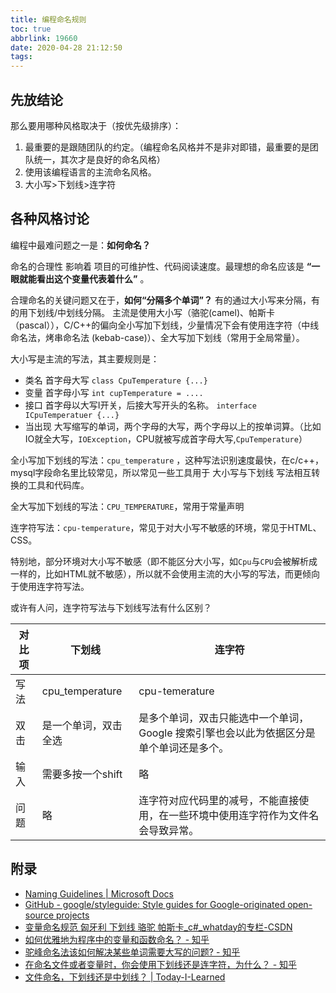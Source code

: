 ```yaml
---
title: 编程命名规则
toc: true
abbrlink: 19660
date: 2020-04-28 21:12:50
tags:
---
```

## 先放结论
那么要用哪种风格取决于（按优先级排序）：
1. 最重要的是跟随团队的约定。（编程命名风格并不是非对即错，最重要的是团队统一，其次才是良好的命名风格）
2. 使用该编程语言的主流命名风格。
3. 大小写>下划线>连字符

## 各种风格讨论
编程中最难问题之一是：__如何命名？__

命名的合理性 影响着 项目的可维护性、代码阅读速度。最理想的命名应该是 __“一眼就能看出这个变量代表着什么”__ 。

合理命名的关键问题又在于，__如何“分隔多个单词”？__ 有的通过大小写来分隔，有的用下划线/中划线分隔。 主流是使用大小写（骆驼(camel)、帕斯卡（pascal）），C/C++的偏向全小写加下划线，少量情况下会有使用连字符（中线命名法，烤串命名法 (kebab-case)）、全大写加下划线（常用于全局常量）。


大小写是主流的写法，其主要规则是：
- 类名 首字母大写 `class CpuTemperature {...}`
- 变量 首字母小写  `int cupTemperature = ....`
- 接口 首字母以大写I开关，后接大写开头的名称。 `interface ICpuTemperatuer {...}`
- 当出现 大写缩写的单词，两个字母的大写，两个字母以上的按单词算。（比如IO就全大写，`IOException`，CPU就被写成首字母大写,`CpuTemperature`）


全小写加下划线的写法：`cpu_temperature` ，这种写法识别速度最快，在c/c++，mysql字段命名里比较常见，所以常见一些工具用于 大小写与下划线 写法相互转换的工具和代码库。

全大写加下划线的写法：`CPU_TEMPERATURE`，常用于常量声明

连字符写法：`cpu-temperature`，常见于对大小写不敏感的环境，常见于HTML、CSS。

特别地，部分环境对大小写不敏感（即不能区分大小写，如`Cpu`与`CPU`会被解析成一样的，比如HTML就不敏感），所以就不会使用主流的大小写的写法，而更倾向于使用连字符写法。

或许有人问，连字符写法与下划线写法有什么区别？

|对比项|下划线|连字符
|---|---|---
|写法|cpu_temperature|cpu-temerature
|双击|是一个单词，双击全选|是多个单词，双击只能选中一个单词，Google 搜索引擎也会以此为依据区分是单个单词还是多个。
|输入|需要多按一个shift|略
|问题|略|连字符对应代码里的减号，不能直接使用，在一些环境中使用连字符作为文件名会导致异常。



## 附录
- [Naming Guidelines \| Microsoft Docs](https://docs.microsoft.com/en-us/previous-versions/dotnet/netframework-1.1/xzf533w0(v=vs.71))
- [GitHub - google/styleguide: Style guides for Google-originated open-source projects](https://github.com/google/styleguide)
- [变量命名规范 匈牙利 下划线 骆驼 帕斯卡_c#_whatday的专栏-CSDN](https://blog.csdn.net/whatday/article/details/89485226)
- [如何优雅地为程序中的变量和函数命名？ - 知乎](https://www.zhihu.com/question/21440067)
- [驼峰命名法该如何解决某些单词需要大写的问题? - 知乎](https://www.zhihu.com/question/31524855)
- [在命名文件或者变量时，你会使用下划线还是连字符，为什么？ - 知乎](https://www.zhihu.com/question/50471847)
- [文件命名，下划线还是中划线？ \| Today-I-Learned](https://adoyle.me/Today-I-Learned/others/file-naming-with-underscores-and-dashes.html)